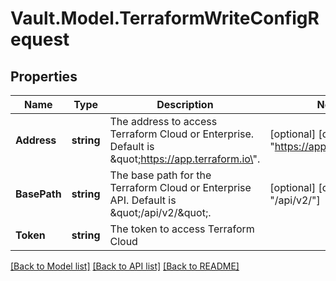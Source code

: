 # Vault.Model.TerraformWriteConfigRequest

## Properties

Name | Type | Description | Notes
------------ | ------------- | ------------- | -------------
**Address** | **string** | The address to access Terraform Cloud or Enterprise. Default is \&quot;https://app.terraform.io\&quot;. | [optional] [default to "https://app.terraform.io"]
**BasePath** | **string** | The base path for the Terraform Cloud or Enterprise API. Default is \&quot;/api/v2/\&quot;. | [optional] [default to "/api/v2/"]
**Token** | **string** | The token to access Terraform Cloud | 


[[Back to Model list]](../README.md#documentation-for-models) [[Back to API list]](../README.md#documentation-for-api-endpoints) [[Back to README]](../README.md)

